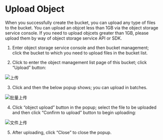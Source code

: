 # Upload Object

When you successfully create the bucket, you can upload any type of files to the bucket. You can upload an objcet less than 1GB via the object storage service console. If you need to upload objcets greater than 1GB, please upload them by way of object storage service  API or SDK.

1. Enter object storage service console and then bucket management; click the bucket to which you need to upload files in the bucket list.

2. Click to enter the object management list page of this bucket; click “Upload” button:

![上传](https://github.com/jdcloudcom/cn/blob/edit/image/Object-Storage-Service/OSS-012.png)

3. Click and then the below popup shows; you can upload in batches.

![批量上传](https://github.com/jdcloudcom/cn/blob/edit/image/Object-Storage-Service/OSS-013.png)

4. Click “object upload” button in the popup; select the file to be uploaded and then click “Confirm to upload” button to begin uploading:

![文件上传](https://github.com/jdcloudcom/cn/blob/edit/image/Object-Storage-Service/OSS-014.png)

5. After uploading, click “Close” to close the popup.
